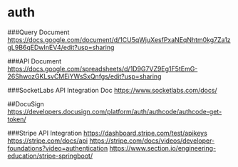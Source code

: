 # auth

###Query Document
https://docs.google.com/document/d/1CU5qWjuXesfPxaNEqNhtm0kg7Za1zgL9B6qEDwInEV4/edit?usp=sharing

###API Document
https://docs.google.com/spreadsheets/d/1D9G7VZ9Eg1F5tEmG-26ShwozGKLsvCMEiYWsSxQnfgs/edit?usp=sharing

###SocketLabs API Integration Doc
https://www.socketlabs.com/docs/

##DocuSign
https://developers.docusign.com/platform/auth/authcode/authcode-get-token/

###Stripe API Integration
https://dashboard.stripe.com/test/apikeys
https://stripe.com/docs/api
https://stripe.com/docs/videos/developer-foundations?video=authentication
https://www.section.io/engineering-education/stripe-springboot/
